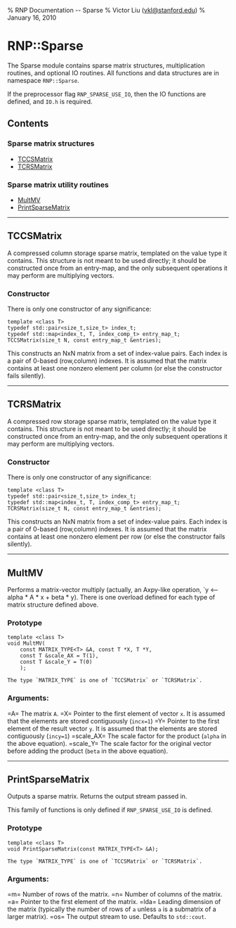 % RNP Documentation -- Sparse
% Victor Liu (vkl@stanford.edu)
% January 16, 2010
<style type="text/css">
@import url(rnp.css);
</style>

# RNP::Sparse

The Sparse module contains sparse matrix structures, multiplication routines, and optional IO routines.
All functions and data structures are in namespace `RNP::Sparse`.

If the preprocessor flag `RNP_SPARSE_USE_IO`, then the IO functions are defined, and `IO.h` is required.

## Contents

### Sparse matrix structures
* [TCCSMatrix](#Sparse_TCCSMatrix)
* [TCRSMatrix](#Sparse_TCRSMatrix)

### Sparse matrix utility routines
* [MultMV](#Sparse_MultMV)
* [PrintSparseMatrix](#Sparse_PrintSparseMatrix)

---
## TCCSMatrix<a name="Sparse_TCCSMatrix" />

A compressed column storage sparse matrix, templated on the value type it contains.
This structure is not meant to be used directly; it should be constructed once from an entry-map, and the only subsequent operations it may perform are multiplying vectors.

### Constructor

There is only one constructor of any significance:

	template <class T>
	typedef std::pair<size_t,size_t> index_t;
	typedef std::map<index_t, T, index_comp_t> entry_map_t;
	TCCSMatrix(size_t N, const entry_map_t &entries);

This constructs an NxN matrix from a set of index-value pairs.
Each index is a pair of 0-based (row,column) indexes.
It is assumed that the matrix contains at least one nonzero element per column (or else the constructor fails silently).


---
## TCRSMatrix<a name="Sparse_TCRSMatrix" />

A compressed row storage sparse matrix, templated on the value type it contains.
This structure is not meant to be used directly; it should be constructed once from an entry-map, and the only subsequent operations it may perform are multiplying vectors.

### Constructor

There is only one constructor of any significance:

	template <class T>
	typedef std::pair<size_t,size_t> index_t;
	typedef std::map<index_t, T, index_comp_t> entry_map_t;
	TCRSMatrix(size_t N, const entry_map_t &entries);

This constructs an NxN matrix from a set of index-value pairs.
Each index is a pair of 0-based (row,column) indexes.
It is assumed that the matrix contains at least one nonzero element per row (or else the constructor fails silently).



---
## MultMV<a name="Sparse_MultMV" />

Performs a matrix-vector multiply (actually, an Axpy-like operation, `y <-- alpha * A * x + beta * y).
There is one overload defined for each type of matrix structure defined above.

### Prototype

	template <class T>
	void MultMV(
		const MATRIX_TYPE<T> &A, const T *X, T *Y,
		const T &scale_AX = T(1),
		const T &scale_Y = T(0)
		);
	
	The type `MATRIX_TYPE` is one of `TCCSMatrix` or `TCRSMatrix`.

### Arguments:

=A=
	The matrix `A`.
=X=
	Pointer to the first element of vector `x`.
	It is assumed that the elements are stored contiguously (`incx=1`)
=Y=
	Pointer to the first element of the result vector `y`.
	It is assumed that the elements are stored contiguously (`incy=1`)
=scale_AX=
	The scale factor for the product (`alpha` in the above equation).
=scale_Y=
	The scale factor for the original vector before adding the product (`beta` in the above equation).



---
## PrintSparseMatrix<a name="Sparse_PrintSparseMatrix" />

Outputs a sparse matrix.
Returns the output stream passed in.

This family of functions is only defined if `RNP_SPARSE_USE_IO` is defined.

### Prototype

	template <class T>
	void PrintSparseMatrix(const MATRIX_TYPE<T> &A);
	
	The type `MATRIX_TYPE` is one of `TCCSMatrix` or `TCRSMatrix`.

### Arguments:

=m=
	Number of rows of the matrix.
=n=
	Number of columns of the matrix.
=a=
	Pointer to the first element of the matrix.
=lda=
	Leading dimension of the matrix (typically the number of rows of `a` unless `a` is a submatrix of a larger matrix).
=os=
	The output stream to use. Defaults to `std::cout`.


